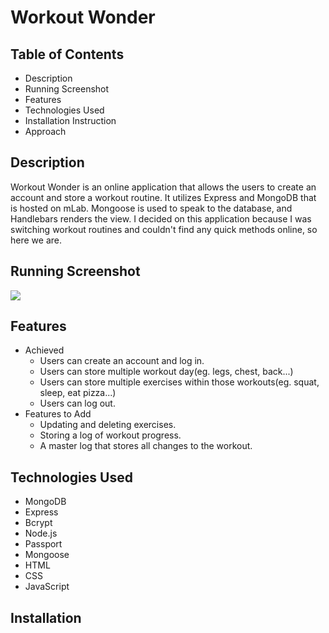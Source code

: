 # Workout Wonder
## Table of Contents
* Description
* Running Screenshot
* Features
* Technologies Used
* Installation Instruction
* Approach

## Description
Workout Wonder is an online application that allows the users to create an account and store a workout routine. It utilizes 
Express and MongoDB that is hosted on mLab. Mongoose is used to speak to the database, and Handlebars renders the view. I 
decided on this application because I was switching workout routines and couldn't find any quick methods online, so here we 
are.

## Running Screenshot
<img src='https://i.gyazo.com/1e3f97daa7b045b9d6f3fc823afdac0d.png'></img>

## Features
* Achieved
  * Users can create an account and log in.
  * Users can store multiple workout day(eg. legs, chest, back...)
  * Users can store multiple exercises within those workouts(eg. squat, sleep, eat pizza...)
  * Users can log out.
* Features to Add
  * Updating and deleting exercises.
  * Storing a log of workout progress.
  * A master log that stores all changes to the workout.
  
## Technologies Used
* MongoDB
* Express
* Bcrypt
* Node.js
* Passport
* Mongoose
* HTML
* CSS
* JavaScript

## Installation
